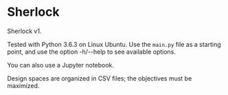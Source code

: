 # Sherlock

Sherlock v1.

Tested with Python 3.6.3 on Linux Ubuntu. Use the `main.py` file as a starting point, and use the option -h/--help to see available options.

You can also use a Jupyter notebook.

Design spaces are organized in CSV files; the objectives must be maximized.

